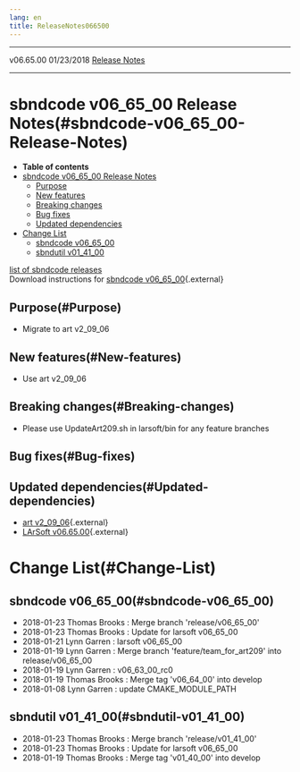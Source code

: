 ```yaml
---
lang: en
title: ReleaseNotes066500
---
```


  ----------- ------------ -- -- ------------------------------------------------------
  v06.65.00   01/23/2018         [Release Notes](ReleaseNotes066500.html)
  ----------- ------------ -- -- ------------------------------------------------------



sbndcode v06\_65\_00 Release Notes(#sbndcode-v06_65_00-Release-Notes)
======================================================================================

-   **Table of contents**
-   [sbndcode v06\_65\_00 Release
    Notes](#sbndcode-v06_65_00-Release-Notes)
    -   [Purpose](#Purpose)
    -   [New features](#New-features)
    -   [Breaking changes](#Breaking-changes)
    -   [Bug fixes](#Bug-fixes)
    -   [Updated dependencies](#Updated-dependencies)
-   [Change List](#Change-List)
    -   [sbndcode v06\_65\_00](#sbndcode-v06_65_00)
    -   [sbndutil v01\_41\_00](#sbndutil-v01_41_00)

[list of sbndcode
releases](List_of_SBND_code_releases.html)\
Download instructions for [sbndcode
v06\_65\_00](http://scisoft.fnal.gov/scisoft/bundles/sbnd/v06_65_00/sbndcode-v06_65_00.html){.external}



Purpose(#Purpose)
----------------------------------

-   Migrate to art v2\_09\_06



New features(#New-features)
--------------------------------------------

-   Use art v2\_09\_06



Breaking changes(#Breaking-changes)
----------------------------------------------------

-   Please use UpdateArt209.sh in larsoft/bin for any feature branches



Bug fixes(#Bug-fixes)
--------------------------------------



Updated dependencies(#Updated-dependencies)
------------------------------------------------------------

-   [art
    v2\_09\_06](https://cdcvs.fnal.gov/redmine/projects/art/wiki/Series_209){.external}
-   [LArSoft
    v06.65.00](https://cdcvs.fnal.gov/redmine/projects/larsoft/wiki/ReleaseNotes066500){.external}



Change List(#Change-List)
==========================================



sbndcode v06\_65\_00(#sbndcode-v06_65_00)
----------------------------------------------------------

-   2018-01-23 Thomas Brooks : Merge branch \'release/v06\_65\_00\'
-   2018-01-23 Thomas Brooks : Update for larsoft v06\_65\_00
-   2018-01-21 Lynn Garren : larsoft v06\_65\_00
-   2018-01-19 Lynn Garren : Merge branch \'feature/team\_for\_art209\'
    into release/v06\_65\_00
-   2018-01-19 Lynn Garren : v06\_63\_00\_rc0
-   2018-01-19 Thomas Brooks : Merge tag \'v06\_64\_00\' into develop
-   2018-01-08 Lynn Garren : update CMAKE\_MODULE\_PATH



sbndutil v01\_41\_00(#sbndutil-v01_41_00)
----------------------------------------------------------

-   2018-01-23 Thomas Brooks : Merge branch \'release/v01\_41\_00\'
-   2018-01-23 Thomas Brooks : Update for larsoft v06\_65\_00
-   2018-01-19 Thomas Brooks : Merge tag \'v01\_40\_00\' into develop
